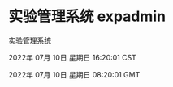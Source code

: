 # 实验管理系统 expadmin
[实验管理系统](http://219.139.198.62:56808/expadmin-782313d2-e1b1-4ea7-932e-3a55e6a1a4d0/)

2022年 07月 10日 星期日 16:20:01 CST

2022年 07月 10日 星期日 08:20:01 GMT
